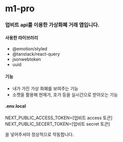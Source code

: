 # m1-pro

### 업비트 api를 이용한 가상화폐 거래 앱입니다.

#### 사용한 라이브러리
- @emotion/styled
- @tanstack/react-query
- jsonwebtoken
- uuid

#### 기능
- 내가 가진 가상 화폐를 보여주는 기능
- 소켓을 활용해 현재가, 호가 등을 실시간으로 받아오는 기능

#### .env.local
NEXT_PUBLIC_ACCESS_TOKEN=[업비트 access 토큰]  
NEXT_PUBLIC_SECERT_TOKEN=[업비트 secret 토큰]

을 넣어주셔야 정상적으로 작동합니다.
